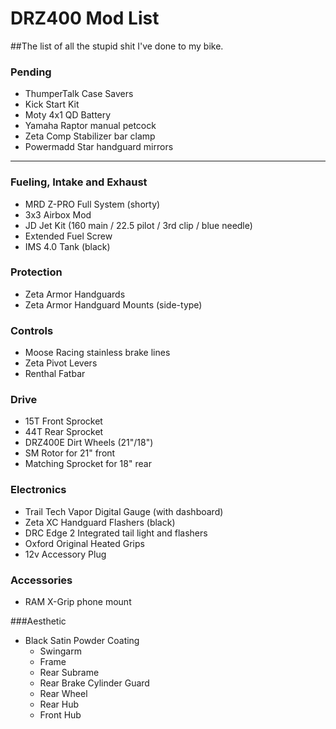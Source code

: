 # DRZ400 Mod List
##The list of all the stupid shit I've done to my bike.

### Pending 
* ThumperTalk Case Savers
* Kick Start Kit
* Moty 4x1 QD Battery
* Yamaha Raptor manual petcock
* Zeta Comp Stabilizer bar clamp
* Powermadd Star handguard mirrors

--------------------------

### Fueling, Intake and Exhaust
* MRD Z-PRO Full System (shorty)
* 3x3 Airbox Mod
* JD Jet Kit (160 main / 22.5 pilot / 3rd clip / blue needle)
* Extended Fuel Screw
* IMS 4.0 Tank (black)

### Protection
* Zeta Armor Handguards
* Zeta Armor Handguard Mounts (side-type)

### Controls
* Moose Racing stainless brake lines
* Zeta Pivot Levers
* Renthal Fatbar

### Drive
* 15T Front Sprocket
* 44T Rear Sprocket
* DRZ400E Dirt Wheels (21"/18")
* SM Rotor for 21" front
* Matching Sprocket for 18" rear

### Electronics
* Trail Tech Vapor Digital Gauge (with dashboard)
* Zeta XC Handguard Flashers (black)
* DRC Edge 2 Integrated tail light and flashers
* Oxford Original Heated Grips
* 12v Accessory Plug

### Accessories
* RAM X-Grip phone mount

###Aesthetic
* Black Satin Powder Coating
	* Swingarm
	* Frame
	* Rear Subrame
	* Rear Brake Cylinder Guard
	* Rear Wheel
	* Rear Hub
	* Front Hub